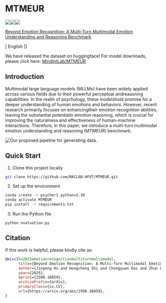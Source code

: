 # MTMEUR
<a href="./LICENSE"><img src="https://img.shields.io/badge/license-Apache%202-red.svg"></a><img src="https://img.shields.io/badge/python-3.8+-blue.svg" /><a href='https://arxiv.org/pdf/2508.16859'><img src='https://img.shields.io/badge/ArXiv-2508.16859-red'></a>

[Beyond Emotion Recognition: A Multi-Turn Multimodal Emotion Understanding and Reasoning Benchmark](https://arxiv.org/abs/2508.16859)

\[ English |\]

We have released the dataset on huggingface! For model downloads, please click here: [MindIntLab/MTMEUR](https://huggingface.co/datasets/MindIntLab/MTMEUR)


## Introduction
Multimodal large language models (MLLMs) have been widely applied across various fields due to their powerful perceptual andreasoning capabilities. In the realm of psychology, these modelshold promise for a deeper understanding of human emotions and behaviors. However, recent research primarily focuses on enhancingtheir emotion recognition abilities, leaving the substantial potentialin emotion reasoning, which is crucial for improving the naturalness and effectiveness of human-machine interactions. Therefore, in this paper, we introduce a multi-turn multimodal emotion understanding and reasoning (MTMEUR) benchmark.

![Our proposed pipeline for generating data.](figure/pipeline.png)


## Quick Start
1. Clone this project locally
```bash
git clone https://github.com/MACLAB-HFUT/MTMEUR.git
```
2. Set up the environment
```bash
conda create -n psycher1 python=3.10
conda activate MTMEUR
pip install -r requirements.txt
```
3. Run the Python file 
```
python evaluation.py
```

## Citation

If this work is helpful, please kindly cite as:

```bibtex
@misc{hu2025emotionrecognitionmultiturnmultimodal,
      title={Beyond Emotion Recognition: A Multi-Turn Multimodal Emotion Understanding and Reasoning Benchmark}, 
      author={Jinpeng Hu and Hongchang Shi and Chongyuan Dai and Zhuo Li and Peipei Song and Meng Wang},
      year={2025},
      eprint={2508.16859},
      archivePrefix={arXiv},
      primaryClass={cs.CV},
      url={https://arxiv.org/abs/2508.16859}, 
}
```
